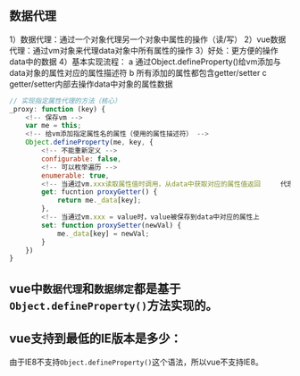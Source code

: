 ## 数据代理
1）数据代理：通过一个对象代理另一个对象中属性的操作（读/写）
2）vue数据代理：通过vm对象来代理data对象中所有属性的操作
3）好处：更方便的操作data中的数据
4）基本实现流程：
a 通过Object.defineProperty()给vm添加与data对象的属性对应的属性描述符
b 所有添加的属性都包含getter/setter
c getter/setter内部去操作data中对象的属性数据


```javascript
// 实现指定属性代理的方法（核心）
_proxy: function (key) {
    <!-- 保存vm -->
    var me = this;
    <!-- 给vm添加指定属性名的属性（使用的属性描述符） -->
    Object.defineProperty(me, key, {
        <!-- 不能重新定义 -->
        configurable: false, 
        <!-- 可以枚举遍历 -->
        enumerable: true,
        <!-- 当通过vm.xxx读取属性值时调用，从data中获取对应的属性值返回     代理读操作 -->
        get: fucntion proxyGetter() {
            return me._data[key];
        },
        <!-- 当通过vm.xxx = value时，value被保存到data中对应的属性上        代理写操作 -->
        set: function proxySetter(newVal) {
            me._data[key] = newVal;
        }
    })
}
```

## vue中`数据代理`和`数据绑定`都是基于`Object.defineProperty()`方法实现的。

## vue支持到最低的IE版本是多少：
由于IE8不支持`Object.defineProperty()`这个语法，所以vue不支持IE8。